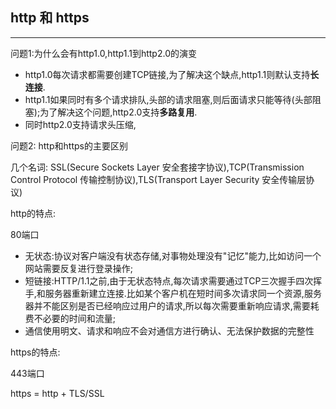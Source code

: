 <!--
 * @Author: your name
 * @Date: 2020-11-15 00:27:21
 * @LastEditTime: 2021-11-21 10:59:16
 * @LastEditors: your name
 * @Description: 打开koroFileHeader查看配置 进行设置: https://github.com/OBKoro1/koro1FileHeader/wiki/%E9%85%8D%E7%BD%AE
 * @FilePath: \手写函数\http相关.md
-->
## http 和 https
----
问题1:为什么会有http1.0,http1.1到http2.0的演变

* http1.0每次请求都需要创建TCP链接,为了解决这个缺点,http1.1则默认支持**长连接**.
* http1.1如果同时有多个请求排队,头部的请求阻塞,则后面请求只能等待(头部阻塞);为了解决这个问题,http2.0支持**多路复用**.
* 同时http2.0支持请求头压缩,

问题2: http和https的主要区别

几个名词: SSL(Secure Sockets Layer 安全套接字协议),TCP(Transmission Control Protocol 传输控制协议),TLS(Transport Layer Security 安全传输层协议)

http的特点:

80端口

* 无状态:协议对客户端没有状态存储,对事物处理没有"记忆"能力,比如访问一个网站需要反复进行登录操作;
* 短链接:HTTP/1.1之前,由于无状态特点,每次请求需要通过TCP三次握手四次挥手,和服务器重新建立连接.比如某个客户机在短时间多次请求同一个资源,服务器并不能区别是否已经响应过用户的请求,所以每次需要重新响应请求,需要耗费不必要的时间和流量;
* 通信使用明文、请求和响应不会对通信方进行确认、无法保护数据的完整性

https的特点:

443端口

https = http + TLS/SSL